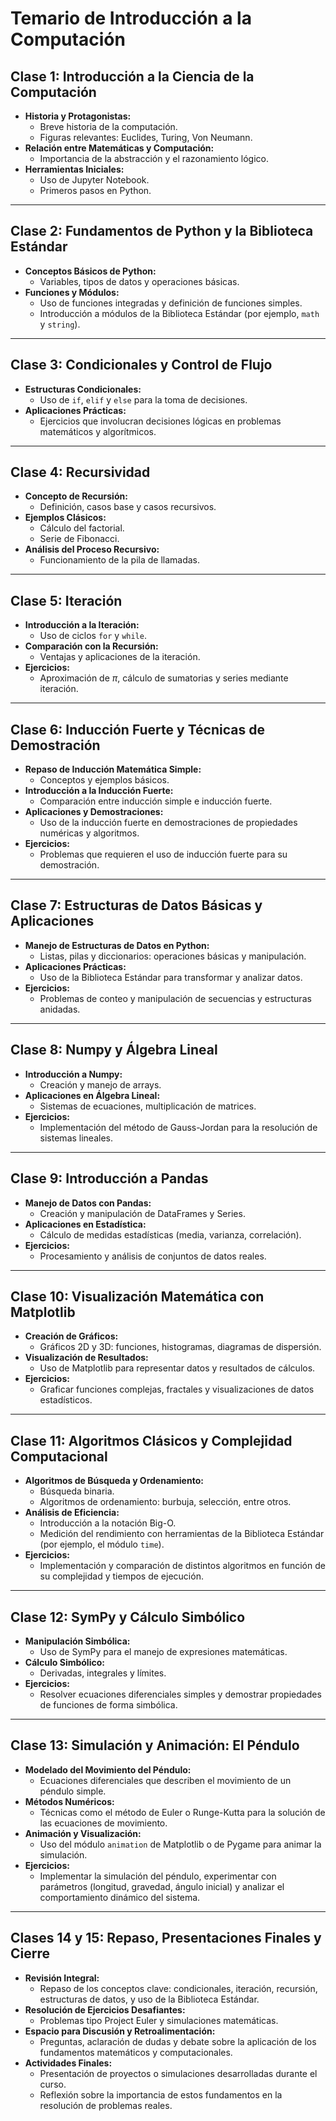 # Temario de Introducción a la Computación

## Clase 1: Introducción a la Ciencia de la Computación

- **Historia y Protagonistas:**  
  - Breve historia de la computación.  
  - Figuras relevantes: Euclides, Turing, Von Neumann.
- **Relación entre Matemáticas y Computación:**  
  - Importancia de la abstracción y el razonamiento lógico.
- **Herramientas Iniciales:**  
  - Uso de Jupyter Notebook.  
  - Primeros pasos en Python.

---

## Clase 2: Fundamentos de Python y la Biblioteca Estándar

- **Conceptos Básicos de Python:**  
  - Variables, tipos de datos y operaciones básicas.
- **Funciones y Módulos:**  
  - Uso de funciones integradas y definición de funciones simples.
  - Introducción a módulos de la Biblioteca Estándar (por ejemplo, `math` y `string`).

---

## Clase 3: Condicionales y Control de Flujo

- **Estructuras Condicionales:**  
  - Uso de `if`, `elif` y `else` para la toma de decisiones.
- **Aplicaciones Prácticas:**  
  - Ejercicios que involucran decisiones lógicas en problemas matemáticos y algorítmicos.

---

## Clase 4: Recursividad

- **Concepto de Recursión:**  
  - Definición, casos base y casos recursivos.
- **Ejemplos Clásicos:**  
  - Cálculo del factorial.
  - Serie de Fibonacci.
- **Análisis del Proceso Recursivo:**  
  - Funcionamiento de la pila de llamadas.

---

## Clase 5: Iteración

- **Introducción a la Iteración:**  
  - Uso de ciclos `for` y `while`.
- **Comparación con la Recursión:**  
  - Ventajas y aplicaciones de la iteración.
- **Ejercicios:**  
  - Aproximación de $\pi$, cálculo de sumatorias y series mediante iteración.

---

## Clase 6: Inducción Fuerte y Técnicas de Demostración

- **Repaso de Inducción Matemática Simple:**  
  - Conceptos y ejemplos básicos.
- **Introducción a la Inducción Fuerte:**  
  - Comparación entre inducción simple e inducción fuerte.
- **Aplicaciones y Demostraciones:**  
  - Uso de la inducción fuerte en demostraciones de propiedades numéricas y algoritmos.
- **Ejercicios:**  
  - Problemas que requieren el uso de inducción fuerte para su demostración.

---

## Clase 7: Estructuras de Datos Básicas y Aplicaciones

- **Manejo de Estructuras de Datos en Python:**  
  - Listas, pilas y diccionarios: operaciones básicas y manipulación.
- **Aplicaciones Prácticas:**  
  - Uso de la Biblioteca Estándar para transformar y analizar datos.
- **Ejercicios:**  
  - Problemas de conteo y manipulación de secuencias y estructuras anidadas.

---

## Clase 8: Numpy y Álgebra Lineal

- **Introducción a Numpy:**  
  - Creación y manejo de arrays.
- **Aplicaciones en Álgebra Lineal:**  
  - Sistemas de ecuaciones, multiplicación de matrices.
- **Ejercicios:**  
  - Implementación del método de Gauss-Jordan para la resolución de sistemas lineales.

---

## Clase 9: Introducción a Pandas

- **Manejo de Datos con Pandas:**  
  - Creación y manipulación de DataFrames y Series.
- **Aplicaciones en Estadística:**  
  - Cálculo de medidas estadísticas (media, varianza, correlación).
- **Ejercicios:**  
  - Procesamiento y análisis de conjuntos de datos reales.

---

## Clase 10: Visualización Matemática con Matplotlib

- **Creación de Gráficos:**  
  - Gráficos 2D y 3D: funciones, histogramas, diagramas de dispersión.
- **Visualización de Resultados:**  
  - Uso de Matplotlib para representar datos y resultados de cálculos.
- **Ejercicios:**  
  - Graficar funciones complejas, fractales y visualizaciones de datos estadísticos.

---

## Clase 11: Algoritmos Clásicos y Complejidad Computacional

- **Algoritmos de Búsqueda y Ordenamiento:**  
  - Búsqueda binaria.  
  - Algoritmos de ordenamiento: burbuja, selección, entre otros.
- **Análisis de Eficiencia:**  
  - Introducción a la notación Big-O.  
  - Medición del rendimiento con herramientas de la Biblioteca Estándar (por ejemplo, el módulo `time`).
- **Ejercicios:**  
  - Implementación y comparación de distintos algoritmos en función de su complejidad y tiempos de ejecución.

---

## Clase 12: SymPy y Cálculo Simbólico

- **Manipulación Simbólica:**  
  - Uso de SymPy para el manejo de expresiones matemáticas.
- **Cálculo Simbólico:**  
  - Derivadas, integrales y límites.
- **Ejercicios:**  
  - Resolver ecuaciones diferenciales simples y demostrar propiedades de funciones de forma simbólica.

---

## Clase 13: Simulación y Animación: El Péndulo

- **Modelado del Movimiento del Péndulo:**  
  - Ecuaciones diferenciales que describen el movimiento de un péndulo simple.
- **Métodos Numéricos:**  
  - Técnicas como el método de Euler o Runge-Kutta para la solución de las ecuaciones de movimiento.
- **Animación y Visualización:**  
  - Uso del módulo `animation` de Matplotlib o de Pygame para animar la simulación.
- **Ejercicios:**  
  - Implementar la simulación del péndulo, experimentar con parámetros (longitud, gravedad, ángulo inicial) y analizar el comportamiento dinámico del sistema.

---

## Clases 14 y 15: Repaso, Presentaciones Finales y Cierre

- **Revisión Integral:**  
  - Repaso de los conceptos clave: condicionales, iteración, recursión, estructuras de datos, y uso de la Biblioteca Estándar.
- **Resolución de Ejercicios Desafiantes:**  
  - Problemas tipo Project Euler y simulaciones matemáticas.
- **Espacio para Discusión y Retroalimentación:**  
  - Preguntas, aclaración de dudas y debate sobre la aplicación de los fundamentos matemáticos y computacionales.
- **Actividades Finales:**  
  - Presentación de proyectos o simulaciones desarrolladas durante el curso.  
  - Reflexión sobre la importancia de estos fundamentos en la resolución de problemas reales.
